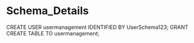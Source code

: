 # Schema_Details
CREATE USER usermanagement IDENTIFIED BY UserSchema123;
GRANT CREATE TABLE TO usermanagement;
